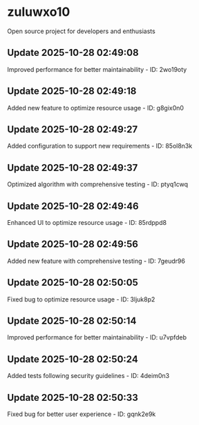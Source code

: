 # zuluwxo10
Open source project for developers and enthusiasts

## Update 2025-10-28 02:49:08
Improved performance for better maintainability - ID: 2wo19oty


## Update 2025-10-28 02:49:18
Added new feature to optimize resource usage - ID: g8gix0n0


## Update 2025-10-28 02:49:27
Added configuration to support new requirements - ID: 85ol8n3k


## Update 2025-10-28 02:49:37
Optimized algorithm with comprehensive testing - ID: ptyq1cwq


## Update 2025-10-28 02:49:46
Enhanced UI to optimize resource usage - ID: 85rdppd8


## Update 2025-10-28 02:49:56
Added new feature with comprehensive testing - ID: 7geudr96


## Update 2025-10-28 02:50:05
Fixed bug to optimize resource usage - ID: 3ljuk8p2


## Update 2025-10-28 02:50:14
Improved performance for better maintainability - ID: u7vpfdeb


## Update 2025-10-28 02:50:24
Added tests following security guidelines - ID: 4deim0n3


## Update 2025-10-28 02:50:33
Fixed bug for better user experience - ID: gqnk2e9k

